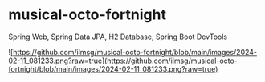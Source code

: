 # musical-octo-fortnight
Spring Web, Spring Data JPA, H2 Database, Spring Boot DevTools


![https://github.com/ilmsg/musical-octo-fortnight/blob/main/images/2024-02-11_081233.png?raw=true](https://github.com/ilmsg/musical-octo-fortnight/blob/main/images/2024-02-11_081233.png?raw=true)

